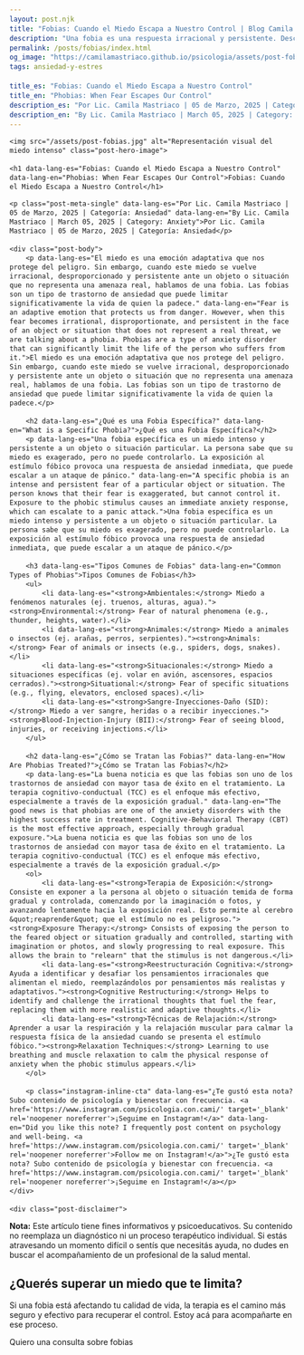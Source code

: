 ```yaml
---
layout: post.njk
title: "Fobias: Cuando el Miedo Escapa a Nuestro Control | Blog Camila Mastriaco"
description: "Una fobia es una respuesta irracional y persistente. Descubrí qué son, los tipos más comunes y cómo se pueden tratar."
permalink: /posts/fobias/index.html
og_image: "https://camilamastriaco.github.io/psicologia/assets/post-fobias.jpg"
tags: ansiedad-y-estres

title_es: "Fobias: Cuando el Miedo Escapa a Nuestro Control"
title_en: "Phobias: When Fear Escapes Our Control"
description_es: "Por Lic. Camila Mastriaco | 05 de Marzo, 2025 | Categoría: Ansiedad"
description_en: "By Lic. Camila Mastriaco | March 05, 2025 | Category: Anxiety"
---
```





    <img src="/assets/post-fobias.jpg" alt="Representación visual del miedo intenso" class="post-hero-image">
    
    <h1 data-lang-es="Fobias: Cuando el Miedo Escapa a Nuestro Control" data-lang-en="Phobias: When Fear Escapes Our Control">Fobias: Cuando el Miedo Escapa a Nuestro Control</h1>
<div id="share-buttons-container"></div>

    <p class="post-meta-single" data-lang-es="Por Lic. Camila Mastriaco | 05 de Marzo, 2025 | Categoría: Ansiedad" data-lang-en="By Lic. Camila Mastriaco | March 05, 2025 | Category: Anxiety">Por Lic. Camila Mastriaco | 05 de Marzo, 2025 | Categoría: Ansiedad</p>
    
    <div class="post-body">
        <p data-lang-es="El miedo es una emoción adaptativa que nos protege del peligro. Sin embargo, cuando este miedo se vuelve irracional, desproporcionado y persistente ante un objeto o situación que no representa una amenaza real, hablamos de una fobia. Las fobias son un tipo de trastorno de ansiedad que puede limitar significativamente la vida de quien la padece." data-lang-en="Fear is an adaptive emotion that protects us from danger. However, when this fear becomes irrational, disproportionate, and persistent in the face of an object or situation that does not represent a real threat, we are talking about a phobia. Phobias are a type of anxiety disorder that can significantly limit the life of the person who suffers from it.">El miedo es una emoción adaptativa que nos protege del peligro. Sin embargo, cuando este miedo se vuelve irracional, desproporcionado y persistente ante un objeto o situación que no representa una amenaza real, hablamos de una fobia. Las fobias son un tipo de trastorno de ansiedad que puede limitar significativamente la vida de quien la padece.</p>

        <h2 data-lang-es="¿Qué es una Fobia Específica?" data-lang-en="What is a Specific Phobia?">¿Qué es una Fobia Específica?</h2>
        <p data-lang-es="Una fobia específica es un miedo intenso y persistente a un objeto o situación particular. La persona sabe que su miedo es exagerado, pero no puede controlarlo. La exposición al estímulo fóbico provoca una respuesta de ansiedad inmediata, que puede escalar a un ataque de pánico." data-lang-en="A specific phobia is an intense and persistent fear of a particular object or situation. The person knows that their fear is exaggerated, but cannot control it. Exposure to the phobic stimulus causes an immediate anxiety response, which can escalate to a panic attack.">Una fobia específica es un miedo intenso y persistente a un objeto o situación particular. La persona sabe que su miedo es exagerado, pero no puede controlarlo. La exposición al estímulo fóbico provoca una respuesta de ansiedad inmediata, que puede escalar a un ataque de pánico.</p>

        <h3 data-lang-es="Tipos Comunes de Fobias" data-lang-en="Common Types of Phobias">Tipos Comunes de Fobias</h3>
        <ul>
            <li data-lang-es="<strong>Ambientales:</strong> Miedo a fenómenos naturales (ej. truenos, alturas, agua)."><strong>Environmental:</strong> Fear of natural phenomena (e.g., thunder, heights, water).</li>
            <li data-lang-es="<strong>Animales:</strong> Miedo a animales o insectos (ej. arañas, perros, serpientes)."><strong>Animals:</strong> Fear of animals or insects (e.g., spiders, dogs, snakes).</li>
            <li data-lang-es="<strong>Situacionales:</strong> Miedo a situaciones específicas (ej. volar en avión, ascensores, espacios cerrados)."><strong>Situational:</strong> Fear of specific situations (e.g., flying, elevators, enclosed spaces).</li>
            <li data-lang-es="<strong>Sangre-Inyecciones-Daño (SID):</strong> Miedo a ver sangre, heridas o a recibir inyecciones."><strong>Blood-Injection-Injury (BII):</strong> Fear of seeing blood, injuries, or receiving injections.</li>
        </ul>

        <h2 data-lang-es="¿Cómo se Tratan las Fobias?" data-lang-en="How Are Phobias Treated?">¿Cómo se Tratan las Fobias?</h2>
        <p data-lang-es="La buena noticia es que las fobias son uno de los trastornos de ansiedad con mayor tasa de éxito en el tratamiento. La terapia cognitivo-conductual (TCC) es el enfoque más efectivo, especialmente a través de la exposición gradual." data-lang-en="The good news is that phobias are one of the anxiety disorders with the highest success rate in treatment. Cognitive-Behavioral Therapy (CBT) is the most effective approach, especially through gradual exposure.">La buena noticia es que las fobias son uno de los trastornos de ansiedad con mayor tasa de éxito en el tratamiento. La terapia cognitivo-conductual (TCC) es el enfoque más efectivo, especialmente a través de la exposición gradual.</p>
        <ol>
            <li data-lang-es="<strong>Terapia de Exposición:</strong> Consiste en exponer a la persona al objeto o situación temida de forma gradual y controlada, comenzando por la imaginación o fotos, y avanzando lentamente hacia la exposición real. Esto permite al cerebro &quot;reaprender&quot; que el estímulo no es peligroso."><strong>Exposure Therapy:</strong> Consists of exposing the person to the feared object or situation gradually and controlled, starting with imagination or photos, and slowly progressing to real exposure. This allows the brain to "relearn" that the stimulus is not dangerous.</li>
            <li data-lang-es="<strong>Reestructuración Cognitiva:</strong> Ayuda a identificar y desafiar los pensamientos irracionales que alimentan el miedo, reemplazándolos por pensamientos más realistas y adaptativos."><strong>Cognitive Restructuring:</strong> Helps to identify and challenge the irrational thoughts that fuel the fear, replacing them with more realistic and adaptive thoughts.</li>
            <li data-lang-es="<strong>Técnicas de Relajación:</strong> Aprender a usar la respiración y la relajación muscular para calmar la respuesta física de la ansiedad cuando se presenta el estímulo fóbico."><strong>Relaxation Techniques:</strong> Learning to use breathing and muscle relaxation to calm the physical response of anxiety when the phobic stimulus appears.</li>
        </ol>
        
        <p class="instagram-inline-cta" data-lang-es="¿Te gustó esta nota? Subo contenido de psicología y bienestar con frecuencia. <a href='https://www.instagram.com/psicologia.con.cami/' target='_blank' rel='noopener noreferrer'>¡Seguime en Instagram!</a>" data-lang-en="Did you like this note? I frequently post content on psychology and well-being. <a href='https://www.instagram.com/psicologia.con.cami/' target='_blank' rel='noopener noreferrer'>Follow me on Instagram!</a>">¿Te gustó esta nota? Subo contenido de psicología y bienestar con frecuencia. <a href='https://www.instagram.com/psicologia.con.cami/' target='_blank' rel='noopener noreferrer'>¡Seguime en Instagram!</a></p>
    </div>
    
    <div class="post-disclaimer">
<p data-lang-es="<strong>Nota:</strong> Este artículo tiene fines informativos y psicoeducativos. Su contenido no reemplaza un diagnóstico ni un proceso terapéutico individual. Si estás atravesando un momento difícil o sentís que necesitás ayuda, no dudes en buscar el acompañamiento de un profesional de la salud mental." data-lang-en="<strong>Disclaimer:</strong> This article is for informational and psychoeducational purposes only. It is not a substitute for a professional diagnosis or an individual therapeutic process. If you are going through a difficult time or feel you need help, do not hesitate to seek support from a mental health professional.">
<strong>Nota:</strong> Este artículo tiene fines informativos y psicoeducativos. Su contenido no reemplaza un diagnóstico ni un proceso terapéutico individual. Si estás atravesando un momento difícil o sentís que necesitás ayuda, no dudes en buscar el acompañamiento de un profesional de la salud mental.
</p>
</div>

<section id="cta-post" class="animate-on-scroll">
        <h2 data-lang-es="¿Querés superar un miedo que te limita?" data-lang-en="Do you want to overcome a fear that limits you?">¿Querés superar un miedo que te limita?</h2>
        <p data-lang-es="Si una fobia está afectando tu calidad de vida, la terapia es el camino más seguro y efectivo para recuperar el control. Estoy acá para acompañarte en ese proceso." data-lang-en="If a phobia is affecting your quality of life, therapy is the safest and most effective way to regain control. I am here to accompany you in that process.">Si una fobia está afectando tu calidad de vida, la terapia es el camino más seguro y efectivo para recuperar el control. Estoy acá para acompañarte en ese proceso.</p>
        <a 
            class="btn whatsapp-trigger" 
            data-location="post_fobias_cta" 
            target="_blank" 
            rel="noopener noreferrer" 
            data-lang-es="Quiero una consulta sobre fobias" 
            data-lang-en="I want a consultation about phobias" 
            data-whatsapp-es="Hola Camila, leí tu nota sobre fobias y quisiera consultarte sobre las sesiones." 
            data-whatsapp-en="Hi Camila, I read your note about phobias and would like to ask about the sessions." 
        >Quiero una consulta sobre fobias</a>
    </section>